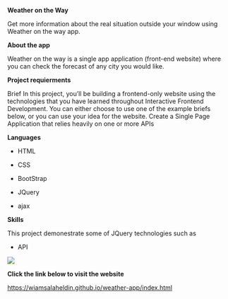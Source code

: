 **Weather on the Way**

Get more information about the real situation outside your window using Weather on the way app.

**About the app**

Weather on the way is a single app application (front-end website) where you can check the forecast of any city you would like.

**Project requierments**

Brief In this project, you’ll be building a frontend-only website using the technologies that you have learned throughout Interactive Frontend Development. You can either choose to use one of the example briefs below, or you can use your idea for the website.
Create a Single Page Application that relies heavily on one or more APIs

**Languages**

* HTML

* CSS

* BootStrap

* JQuery

* ajax

**Skills**

This project demonestrate some of JQuery technologies such as

* API

<img src="weather-app/images/Weather-french.jpeg" style="margin: 0;">



__Click the link below to visit the website__

https://wiamsalaheldin.github.io/weather-app/index.html

